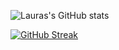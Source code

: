 ![Lauras's GitHub stats](https://github-readme-stats.vercel.app/api?username=Mimi-ctrl&show_icons=true&theme=jolly)

[![GitHub Streak](https://github-readme-streak-stats.herokuapp.com?user=Mimi-ctrl&theme=jolly&card_width=467)](https://git.io/streak-stats)
